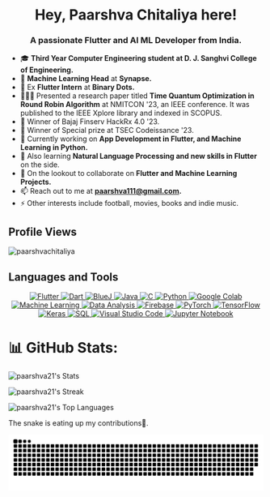 <h1 align="center">Hey, Paarshva Chitaliya here!</h1>
<h3 align="center">A passionate Flutter and AI ML Developer from India.</h3>

- 🎓 **Third Year Computer Engineering student at D. J. Sanghvi College of Engineering.**
- 🚀 **Machine Learning Head** at **Synapse.**
- 💼 Ex **Flutter Intern** at **Binary Dots.**
- 🧑🏻‍🔬 Presented a research paper titled **Time Quantum Optimization in Round Robin Algorithm** at NMITCON '23, an IEEE conference. It was published to the IEEE Xplore library and indexed in SCOPUS.
- 🥇 Winner of Bajaj Finserv HackRx 4.0 '23.
- 🥇 Winner of Special prize at TSEC Codeissance '23.
- 🔭 Currently working on **App Development in Flutter, and Machine Learning in Python.**
- 🌱 Also learning **Natural Language Processing and new skills in Flutter** on the side. 
- 👯 On the lookout to collaborate on **Flutter and Machine Learning Projects.**
- 📫 Reach out to me at **paarshva111@gmail.com.**
- ⚡ Other interests include football, movies, books and indie music.

## Profile Views

<p>  <img src="https://komarev.com/ghpvc/?username=paarshva21&label=Profile%20views&color=0e75b6&style=flat"
    alt="paarshvachitaliya" /> 
</p>

## Languages and Tools

<div align="center">

 <!-- Flutter -->
  <a href="https://flutter.dev/">
    <img src="https://img.shields.io/badge/Flutter-02569B?style=for-the-badge&logo=flutter&logoColor=white" alt="Flutter">
  </a>
  
  <!-- Dart -->
  <a href="https://dart.dev/">
    <img src="https://img.shields.io/badge/Dart-0175C2?style=for-the-badge&logo=dart&logoColor=white" alt="Dart">
  </a>

  <!-- BlueJ -->
  <a href="https://www.bluej.org/">
    <img src="https://img.shields.io/badge/BlueJ-0000FF?style=for-the-badge&logo=bluej&logoColor=white" alt="BlueJ">
  </a>
  
  <!-- Java -->
  <a href="https://www.java.com/">
    <img src="https://img.shields.io/badge/Java-007396?style=for-the-badge&logo=java&logoColor=white" alt="Java">
  </a>
  
  <!-- C -->
  <a href="https://en.cppreference.com/w/c">
    <img src="https://img.shields.io/badge/C-00599C?style=for-the-badge&logo=c&logoColor=white" alt="C">
  </a>
  
  <!-- Python -->
  <a href="https://www.python.org/">
    <img src="https://img.shields.io/badge/Python-3776AB?style=for-the-badge&logo=python&logoColor=white" alt="Python">
  </a>
  
  <!-- Google Colab -->
  <a href="https://colab.research.google.com/">
    <img src="https://img.shields.io/badge/Google%20Colab-F9AB00?style=for-the-badge&logo=googlecolab&logoColor=white" alt="Google Colab">
  </a>
  
  <!-- Machine Learning -->
  <a href="https://machinelearningmastery.com/">
    <img src="https://img.shields.io/badge/Machine%20Learning-FF6F00?style=for-the-badge&logo=machinelearningmastery&logoColor=white" alt="Machine Learning">
  </a>
  
  <!-- Data Analysis -->
  <a href="https://pandas.pydata.org/">
    <img src="https://img.shields.io/badge/Data%20Analysis-2ECC71?style=for-the-badge&logo=pandas&logoColor=white" alt="Data Analysis">
  </a>
  
  <!-- Firebase -->
  <a href="https://firebase.google.com/">
    <img src="https://img.shields.io/badge/Firebase-FFCA28?style=for-the-badge&logo=firebase&logoColor=white" alt="Firebase">
  </a>
  
  
  <!-- PyTorch -->
  <a href="https://pytorch.org/">
    <img src="https://img.shields.io/badge/PyTorch-EE4C2C?style=for-the-badge&logo=pytorch&logoColor=white" alt="PyTorch">
  </a>
  
  <!-- TensorFlow -->
  <a href="https://www.tensorflow.org/">
    <img src="https://img.shields.io/badge/TensorFlow-FF6F00?style=for-the-badge&logo=tensorflow&logoColor=white" alt="TensorFlow">
  </a>
  
  <!-- Keras -->
  <a href="https://keras.io/">
    <img src="https://img.shields.io/badge/Keras-D00000?style=for-the-badge&logo=keras&logoColor=white" alt="Keras">
  </a>

  <!-- SQL -->
  <a href="https://www.sql.org/">
    <img src="https://img.shields.io/badge/SQL-003B57?style=for-the-badge&logo=sql&logoColor=white" alt="SQL">
  </a>
  
  <!-- Visual Studio Code -->
  <a href="https://code.visualstudio.com/">
    <img src="https://img.shields.io/badge/VS%20Code-007ACC?style=for-the-badge&logo=visualstudiocode&logoColor=white" alt="Visual Studio Code">
  </a>
  
  <!-- Jupyter Notebook -->
  <a href="https://jupyter.org/">
    <img src="https://img.shields.io/badge/Jupyter%20Notebook-F37626?style=for-the-badge&logo=jupyter&logoColor=white" alt="Jupyter Notebook">
  </a>

</div>

# 📊 GitHub Stats:
![paarshva21's Stats](https://github-readme-stats.vercel.app/api?username=paarshva21&theme=vue-dark&show_icons=true&hide_border=true&count_private=true)

![paarshva21's Streak](https://github-readme-streak-stats.herokuapp.com/?user=paarshva21&theme=vue-dark&hide_border=true)

![paarshva21's Top Languages](https://github-readme-stats.vercel.app/api/top-langs/?username=paarshva21&theme=vue-dark&show_icons=true&hide_border=true&layout=compact)



The snake is eating up my contributions🐍.
<p align="center">
  <img  src="https://raw.githubusercontent.com/Elanza-48/Elanza-48/main/resources/img/github-contribution-grid-snake.svg"
    alt="example" />
</p>
<br>

<p align="left"> <a href="https://twitter.com/" target="blank"><img
      src="https://img.shields.io/twitter/follow/?logo=twitter&style=for-the-badge&theme=nightowl" alt="" /></a> </p>
